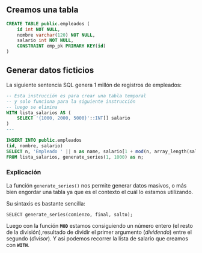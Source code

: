 ## Creamos una tabla

```sql
CREATE TABLE public.empleados (
	id int NOT NULL,
	nombre varchar(120) NOT NULL,
	salario int NOT NULL,
	CONSTRAINT emp_pk PRIMARY KEY(id)
)
```

<a name="generar-datos-ficticios"></a>
## Generar datos ficticios

La siguiente sentencia SQL genera 1 millón de registros de empleados:  

```sql
-- Esta instrucción es para crear una tabla temporal 
-- y solo funciona para la siguiente instrucción
-- luego se elimina
WITH lista_salarios AS (
	SELECT '{1000, 2000, 5000}'::INT[] salario
)
---

INSERT INTO public.empleados
(id, nombre, salario)
SELECT n, 'Empleado ' || n as name, salario[1 + mod(n, array_length(salario, 1))]
FROM lista_salarios, generate_series(1, 1000) as n;
```


### Explicación

La función `generate_series()` nos permite generar datos masivos, o más bien engordar una tabla ya que es el contexto el cuál lo estamos utilizando.

Su sintaxis es bastante sencilla:  

```psql
SELECT generate_series(comienzo, final, salto);
```

Luego con la función **`MOD`** estamos consiguiendo un número entero (el resto de la división),resultado de dividir el primer argumento (*dividendo*) entre el segundo (*divisor*). Y asi podemos recorrer la lista de salario que creamos con **`WITH`**.